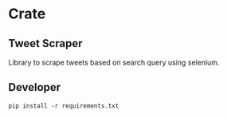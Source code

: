 # Crate
## Tweet Scraper

Library to scrape tweets based on search query using selenium.

## Developer
``pip install -r requirements.txt``